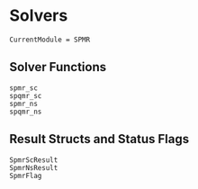 # Solvers

```@meta
CurrentModule = SPMR
```

## Solver Functions

```@docs
spmr_sc
spqmr_sc
spmr_ns
spqmr_ns
```

## Result Structs and Status Flags

```@docs
SpmrScResult
SpmrNsResult
SpmrFlag
```
